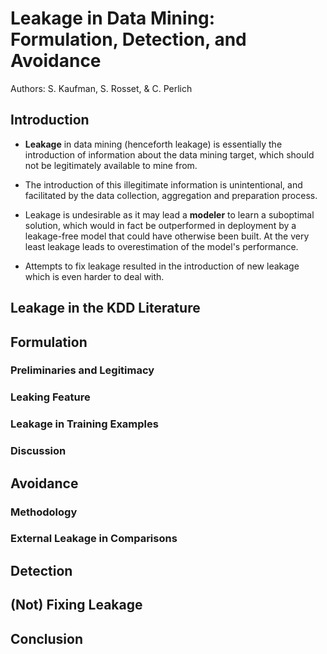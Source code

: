 # Leakage in Data Mining: Formulation, Detection, and Avoidance

Authors: S. Kaufman, S. Rosset, & C. Perlich


## Introduction

+ __Leakage__ in data mining (henceforth leakage) is essentially the introduction of information about the data mining target, which should not be legitimately available to mine from.

+ The introduction of this illegitimate information is unintentional, and facilitated by the data collection, aggregation and preparation process.

+ Leakage is undesirable as it may lead a __modeler__ to learn a suboptimal solution, which would in fact be outperformed in deployment by a leakage-free model that could have otherwise been built. At the very least leakage leads to overestimation of the model's performance.

+ Attempts to fix leakage resulted in the introduction of new leakage which is even harder to deal with.

## Leakage in the KDD Literature



## Formulation

### Preliminaries and Legitimacy



### Leaking Feature



### Leakage in Training Examples



### Discussion



## Avoidance

### Methodology



### External Leakage in Comparisons



## Detection



## (Not) Fixing Leakage



## Conclusion



